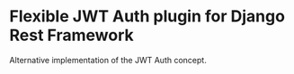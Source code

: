 Flexible JWT Auth plugin for Django Rest Framework
==================================================

Alternative implementation of the JWT Auth concept.

